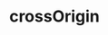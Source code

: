 ---
title: crossOrigin
description: Use the `crossOrigin` option to add a crossOrigin tag on the `script` tags generated by `next/script` and `next/head`.
source: app/api-reference/config/next-config-js/crossOrigin
---